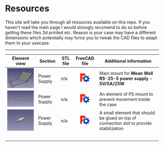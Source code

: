 # Resources
This site will take you through all resources available on this repo. If you haven't read the main page I would strongly recomend to do so before getting these files 3d printed etc.
Reason is your case may have a different dimensions which potentially may force you to tweak the CAD files to adapt them to your usecase.

---
| Element view | Section | STL file | FreeCAD file | Additional information |
| --- | --- | --- |:---:| --- |
| ![mount01](../pic/res_ps_mount_01.png) | Power Supply | n/a | [![3636fc](36_36_fc.png)](cad/mount_powersupply_01.FCStd) | Main mount for **Mean Well RS-25-5 power supply - 5V/5A/25W** |
| ![mount02](../pic/res_ps_mount_02.png) | Power Supply | n/a | [![3636fc](36_36_fc.png)](cad/mount_powersupply_02.FCStd) | An element of PS mount to prevent movement inside the case |
| ![mount03](../pic/res_ps_mount_03.png) | Power Supply | n/a | [![3636fc](36_36_fc.png)](cad/mount_powersupply_03.FCStd) | A small element that should be glued on top of connection slot to provide stabilization |
| | | | | |
| | | | | |
| | | | | |
| | | | | |
| | | | | |
